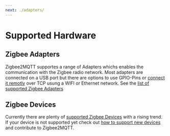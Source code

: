 ```yaml
---
next: ./adapters/
---
```


# Supported Hardware

## Zigbee Adapters

Zigbee2MQTT supportes a range of Adapters whichs enables the communication with the Zigbee radio network.
Most adapters are connected on a USB port but there are options to use GPIO-Pins or [connect it remotly](../advanced/remote-adapter/connect_to_a_remote_adapter.md)
over TCP usung a WIFI or Ethernet network. See the [list of supported Zigbee Adapters](./adapters/)

## Zigbee Devices

Currently there are plenty of [supported Zigbee Devices](../supported-devices/) with a rising trend.
If your device is not supported yet check out [how to support new devices](../advanced/support-new-devices/01_support_new_devices.md) and contribute to Zigbee2MQTT.

